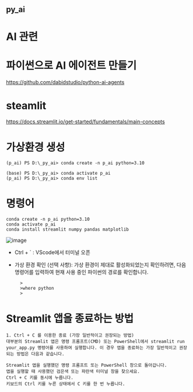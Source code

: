 ## py_ai

# AI 관련 



# 파이썬으로 AI 에이전트 만들기 
https://github.com/dabidstudio/python-ai-agents




# steamlit
https://docs.streamlit.io/get-started/fundamentals/main-concepts

# 가상환경 생성

    (p_ai) PS D:\_py_ai> conda create -n p_ai python=3.10
    
    (base) PS D:\_py_ai> conda activate p_ai
    (p_ai) PS D:\_py_ai> conda env list



# 명령어
    conda create -n p_ai python=3.10
    conda activate p_ai
    conda install streamlit numpy pandas matplotlib

![image](https://github.com/user-attachments/assets/c9ba575b-2069-4eb6-ad20-92019984162b)


* Ctrl + ` : VScode에서 터미널 오픈

* 가상 환경 확인 (선택 사항):
가상 환경이 제대로 활성화되었는지 확인하려면, 다음 명령어를 입력하여 현재 사용 중인 파이썬의 경로를 확인합니다.    

        >
        >where python
        >

#  Streamlit 앱을 종료하는 방법
    1. Ctrl + C 를 이용한 종료 (가장 일반적이고 권장되는 방법)
    대부분의 Streamlit 앱은 명령 프롬프트(CMD) 또는 PowerShell에서 streamlit run your_app.py 명령어를 사용하여 실행합니다. 이 경우 앱을 종료하는 가장 일반적이고 권장되는 방법은 다음과 같습니다.
    
    Streamlit 앱을 실행했던 명령 프롬프트 또는 PowerShell 창으로 돌아갑니다.
    앱을 실행할 때 사용했던 검은색 또는 파란색 터미널 창을 찾으세요.
    Ctrl + C 키를 동시에 누릅니다.
    키보드의 Ctrl 키를 누른 상태에서 C 키를 한 번 누릅니다.




